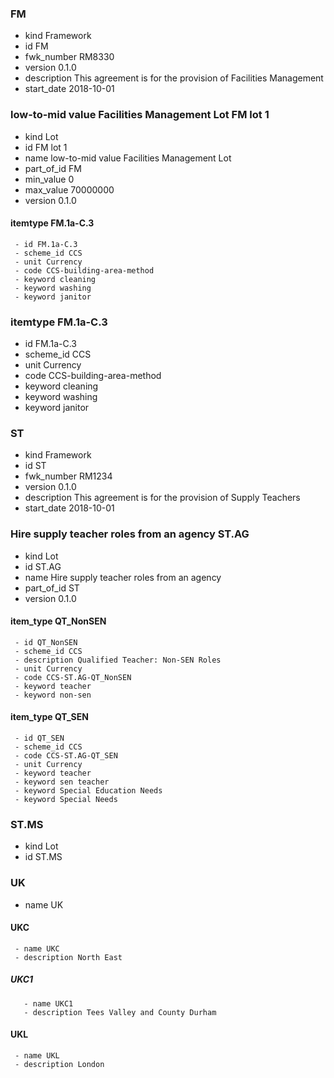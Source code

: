 ###  FM 
   - kind Framework
   - id FM
   - fwk_number RM8330
   - version 0.1.0
   - description This agreement is for the provision of Facilities Management
   - start_date 2018-10-01
### low-to-mid value Facilities Management Lot FM lot 1 
   - kind Lot
   - id FM lot 1
   - name low-to-mid value Facilities Management Lot
   - part_of_id FM
   - min_value 0
   - max_value 70000000
   - version 0.1.0
#### itemtype FM.1a-C.3 
     - id FM.1a-C.3
     - scheme_id CCS
     - unit Currency
     - code CCS-building-area-method
     - keyword cleaning
     - keyword washing
     - keyword janitor
### itemtype FM.1a-C.3 
   - id FM.1a-C.3
   - scheme_id CCS
   - unit Currency
   - code CCS-building-area-method
   - keyword cleaning
   - keyword washing
   - keyword janitor
###  ST 
   - kind Framework
   - id ST
   - fwk_number RM1234
   - version 0.1.0
   - description This agreement is for the provision of Supply Teachers
   - start_date 2018-10-01
### Hire supply teacher roles from an agency ST.AG 
   - kind Lot
   - id ST.AG
   - name Hire supply teacher roles from an agency
   - part_of_id ST
   - version 0.1.0
#### item_type QT_NonSEN 
     - id QT_NonSEN
     - scheme_id CCS
     - description Qualified Teacher: Non-SEN Roles
     - unit Currency
     - code CCS-ST.AG-QT_NonSEN
     - keyword teacher
     - keyword non-sen
#### item_type QT_SEN 
     - id QT_SEN
     - scheme_id CCS
     - code CCS-ST.AG-QT_SEN
     - unit Currency
     - keyword teacher
     - keyword sen teacher
     - keyword Special Education Needs
     - keyword Special Needs
###  ST.MS 
   - kind Lot
   - id ST.MS
### UK  
   - name UK
#### UKC  
     - name UKC
     - description North East
##### UKC1  
       - name UKC1
       - description Tees Valley and County Durham
#### UKL  
     - name UKL
     - description London
